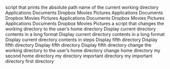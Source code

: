 script that prints the absolute path name of the current working directory
Applications    Documents   Dropbox Movies Pictures
Applications    Documents   Dropbox Movies Pictures
Applications    Documents   Dropbox Movies Pictures
Applications    Documents   Dropbox Movies Pictures
a script that changes the working directory to the user’s home directory
Display current directory contents in a long format
Display current directory contents in a long format
Display current directory contents in steps
Display fifth directory
Display fifth directory
Display fifth directory
Display fifth directory
change the working directory to the user’s home directory
change home directory
my second home directory
my  directory
important directory
my important directory
first directory
